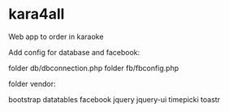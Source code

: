 # kara4all
Web app to order in karaoke

Add config for database and facebook:

folder db/dbconnection.php
folder fb/fbconfig.php

folder vendor:

bootstrap
datatables
facebook
jquery
jquery-ui
timepicki
toastr
